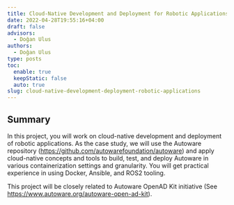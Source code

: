 ```yaml
---
title: Cloud-Native Development and Deployment for Robotic Applications
date: 2022-04-28T19:55:16+04:00
draft: false
advisors:
  - Doğan Ulus
authors:
  - Doğan Ulus
type: posts
toc:
  enable: true
  keepStatic: false
  auto: true
slug: cloud-native-development-deployment-robotic-applications
---
```

## Summary
In this project, you will work on cloud-native development and deployment of robotic applications. As the case study, we will use the Autoware repository (https://github.com/autowarefoundation/autoware) and apply cloud-native concepts and tools to build, test, and deploy Autoware in various containerization settings and granularity. You will get practical experience in using Docker, Ansible, and ROS2 tooling.

This project will be closely related to Autoware OpenAD Kit initiative (See https://www.autoware.org/autoware-open-ad-kit).